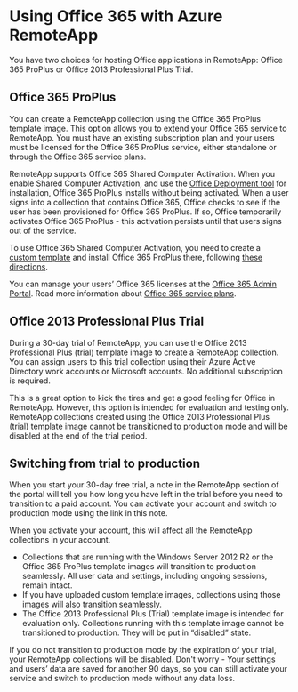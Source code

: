 
<properties 
    pageTitle="Using Office 365 with Azure RemoteApp" 
    description="Learn how Office 365 and Azure RemoteApp work together" 
    services="remoteapp" 
    solutions="" 
	documentationCenter="" 
    authors="lizap" 
    manager="mbaldwin" />

<tags 
    ms.service="remoteapp" 
    ms.workload="compute" 
    ms.tgt_pltfrm="na" 
    ms.devlang="na" 
    ms.topic="article" 
    ms.date="04/06/2015" 
    ms.author="elizapo" />

# Using Office 365 with Azure RemoteApp

You have two choices for hosting Office applications in RemoteApp: Office 365 ProPlus or Office 2013 Professional Plus Trial.

## Office 365 ProPlus 
You can create a RemoteApp collection using the Office 365 ProPlus template image. This option allows you to extend your Office 365 service to RemoteApp. You must have an existing subscription plan and your users must be licensed for the Office 365 ProPlus service, either standalone or through the Office 365 service plans. 

RemoteApp supports Office 365 Shared Computer Activation. When you enable Shared Computer Activation, and use the [Office Deployment tool](http://www.microsoft.com/download/details.aspx?id=36778) for installation, Office 365 ProPlus installs without being activated. When a user signs into a collection that contains Office 365, Office checks to see if the user has been provisioned for Office 365 ProPlus. If so, Office temporarily activates Office 365 ProPlus - this activation persists until that users signs out of the service. 

To use Office 365 Shared Computer Activation, you need to create a [custom template](remoteapp-create-custom-image.md) and install Office 365 ProPlus there, following [these directions](https://technet.microsoft.com/library/dn782858.aspx).

You can manage your users’ Office 365 licenses at the [Office 365 Admin Portal](https://portal.office365.com/). Read more information about [Office 365 service plans](http://technet.microsoft.com/library/office-365-plan-options.aspx).  


## Office 2013 Professional Plus Trial 
During a 30-day trial of RemoteApp, you can use the Office 2013 Professional Plus (trial) template image to create a RemoteApp collection. You can assign users to this trial collection using their Azure Active Directory work accounts or Microsoft accounts. No additional subscription is required.

This is a great option to kick the tires and get a good feeling for Office in RemoteApp. However, this option is intended for evaluation and testing only. RemoteApp collections created using the Office 2013 Professional Plus (trial) template image cannot be transitioned to production mode and will be disabled at the end of the trial period.

## Switching from trial to production
When you start your 30-day free trial, a note in the RemoteApp section of the portal will tell you how long you have left in the trial before you need to transition to a paid account. You can activate your account and switch to production mode using the link in this note. 

When you activate your account, this will affect all the RemoteApp collections in your account. 

- Collections that are running with the Windows Server 2012 R2 or the Office 365 ProPlus template images will transition to production seamlessly. All user data and settings, including ongoing sessions, remain intact.
- If you have uploaded custom template images, collections using those images will also transition seamlessly.
- The Office 2013 Professional Plus (Trial) template image is intended for evaluation only. Collections running with this template image cannot be transitioned to production. They will be put in “disabled” state.


If you do not transition to production mode by the expiration of your trial, your RemoteApp collections will be disabled. Don't worry - Your settings and users’ data are saved for another 90 days, so you can still activate your service and switch to production mode without any data loss.
